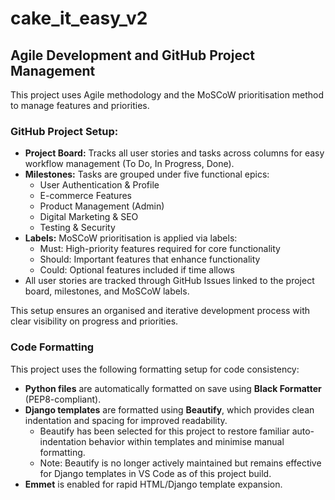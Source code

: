 ﻿# cake_it_easy_v2

## Agile Development and GitHub Project Management

This project uses Agile methodology and the MoSCoW prioritisation method to manage features and priorities.

### GitHub Project Setup:

- **Project Board:** Tracks all user stories and tasks across columns for easy workflow management (To Do, In Progress, Done).
- **Milestones:** Tasks are grouped under five functional epics:
  - User Authentication & Profile
  - E-commerce Features
  - Product Management (Admin)
  - Digital Marketing & SEO
  - Testing & Security
- **Labels:** MoSCoW prioritisation is applied via labels:
  - Must: High-priority features required for core functionality
  - Should: Important features that enhance functionality
  - Could: Optional features included if time allows
- All user stories are tracked through GitHub Issues linked to the project board, milestones, and MoSCoW labels.

This setup ensures an organised and iterative development process with clear visibility on progress and priorities.

### Code Formatting

This project uses the following formatting setup for code consistency:

- **Python files** are automatically formatted on save using **Black Formatter** (PEP8-compliant).
- **Django templates** are formatted using **Beautify**, which provides clean indentation and spacing for improved readability.
    - Beautify has been selected for this project to restore familiar auto-indentation behavior within templates and minimise manual formatting.
    - Note: Beautify is no longer actively maintained but remains effective for Django templates in VS Code as of this project build.
- **Emmet** is enabled for rapid HTML/Django template expansion.

